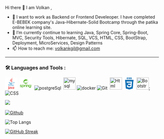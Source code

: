 Hi there 👋 I am Volkan ,

- 🔭 I want to work as Backend or Frontend Develeoper. I have completed E-BEBEK company's Java-Hibernate-Solid Bootcamp through the patika online learning site.
- 🌱 I’m currently continue to learning Java, Spring Core, Spring-Boot, MVC, Security Tools, Hibernate, SQL, VCS, HTML, CSS, BootStrap, Deployment, MicroServices, Design Patterns
- 📫 How to reach me: volkankgil@gmail.com

----

### :hammer_and_wrench: Languages and Tools :
<img src="https://github.com/devicons/devicon/blob/master/icons/java/java-original-wordmark.svg" title="Java" alt="Java" width="40" height="40"/>&nbsp; <img src="https://github.com/devicons/devicon/blob/master/icons/spring/spring-original-wordmark.svg" title="Spring" alt="Spring" width="40" height="40"/>&nbsp; <img src="https://img.icons8.com/color/48/000000/postgreesql.png" title="postgreSql"/>&nbsp; <img src="https://cdn.jsdelivr.net/gh/devicons/devicon/icons/mysql/mysql-original.svg" width="40" height="40" title="mysql" /> <img src="https://img.icons8.com/fluency/48/000000/docker.png" title="docker"/>  <img src="https://img.icons8.com/color/48/000000/git.png" title="Git" />&nbsp; <img src="https://cdn.jsdelivr.net/gh/devicons/devicon/icons/html5/html5-original-wordmark.svg" width="40" height="40" title="Html"/> <img src="https://github.com/devicons/devicon/blob/master/icons/css3/css3-plain-wordmark.svg"  title="CSS3" alt="CSS" width="40" height="40"/>&nbsp;<img src="https://cdn.jsdelivr.net/gh/devicons/devicon/icons/bootstrap/bootstrap-original-wordmark.svg" title="Bootstrap" width="40" height="40" />;<img src="https://cdn.jsdelivr.net/gh/devicons/devicon/icons/selenium/selenium-original.svg" title="Selenium" alt="CSS" width="40" height="40" />
          
          

![](https://visitor-badge.laobi.icu/badge?page_id=volkankgil.colkankgil)

[![Github](https://img.shields.io/github/followers/CharalambosIoannou?label=Follow&style=social)](https://github.com/volkankgil)

![Top Langs](https://github-readme-stats.vercel.app/api/top-langs/?username=volkankgil&theme=tokyonight)

[![GitHub Streak](https://streak-stats.demolab.com/?user=volkankgil&theme=dark)](https://git.io/streak-stats)


